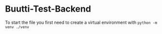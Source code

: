 # Buutti-Test-Backend

To start the file you first need to create a virtual environment with 
``` python -m venv ./venv ```
